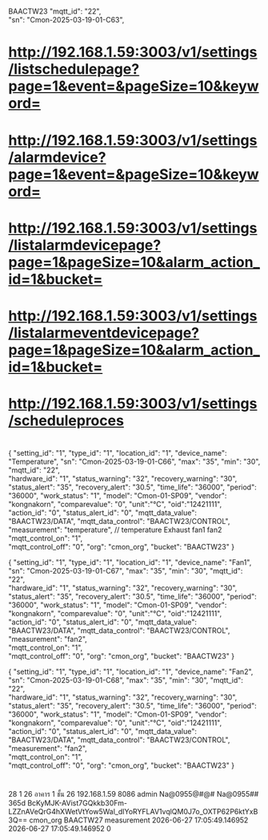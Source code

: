 # ###############


BAACTW23
"mqtt_id": "22",  
"sn": "Cmon-2025-03-19-01-C63",
# ###############
# http://192.168.1.59:3003/v1/settings/listschedulepage?page=1&event=&pageSize=10&keyword=
# http://192.168.1.59:3003/v1/settings/alarmdevice?page=1&event=&pageSize=10&keyword=
# http://192.168.1.59:3003/v1/settings/listalarmdevicepage?page=1&pageSize=10&alarm_action_id=1&bucket=
# http://192.168.1.59:3003/v1/settings/listalarmeventdevicepage?page=1&pageSize=10&alarm_action_id=1&bucket=
# http://192.168.1.59:3003/v1/settings/scheduleproces

# ###############

# ###############

  {
      "setting_id": "1",
      "type_id": "1",
      "location_id": "1",
      "device_name": "Temperature",
      "sn": "Cmon-2025-03-19-01-C66",
      "max": "35",
      "min": "30",
      "mqtt_id": "22",  
      "hardware_id": "1",
      "status_warning": "32",
      "recovery_warning": "30",
      "status_alert": "35",
      "recovery_alert": "30.5",
      "time_life": "36000",
      "period": "36000",
      "work_status": "1",
      "model": "Cmon-01-SP09",
      "vendor": "kongnakorn",
      "comparevalue": "0",
      "unit":"°C", 
      "oid":"12421111", 
      "action_id": "0",
      "status_alert_id": "0",
      "mqtt_data_value": "BAACTW23/DATA",
      "mqtt_data_control": "BAACTW23/CONTROL",
      "measurement": "temperature", // temperature  Exhaust fan1 fan2
      "mqtt_control_on":  "1",  
      "mqtt_control_off": "0",
      "org": "cmon_org",
      "bucket": "BAACTW23"
  }





  {
      "setting_id": "1",
      "type_id": "1",
      "location_id": "1",
      "device_name": "Fan1", 
      "sn": "Cmon-2025-03-19-01-C67",
      "max": "35",
      "min": "30",
      "mqtt_id": "22",  
      "hardware_id": "1",
      "status_warning": "32",
      "recovery_warning": "30",
      "status_alert": "35",
      "recovery_alert": "30.5",
      "time_life": "36000",
      "period": "36000",
      "work_status": "1",
      "model": "Cmon-01-SP09",
      "vendor": "kongnakorn",
      "comparevalue": "0",
      "unit":"°C", 
      "oid":"12421111", 
      "action_id": "0",
      "status_alert_id": "0",
      "mqtt_data_value": "BAACTW23/DATA",
      "mqtt_data_control": "BAACTW23/CONTROL",
      "measurement": "fan2",  
      "mqtt_control_on":  "1",  
      "mqtt_control_off": "0",
      "org": "cmon_org",
      "bucket": "BAACTW23"
  }



  {
      "setting_id": "1",
      "type_id": "1",
      "location_id": "1",
      "device_name": "Fan2",  
      "sn": "Cmon-2025-03-19-01-C68",
      "max": "35",
      "min": "30",
      "mqtt_id": "22",  
      "hardware_id": "1",
      "status_warning": "32",
      "recovery_warning": "30",
      "status_alert": "35",
      "recovery_alert": "30.5",
      "time_life": "36000",
      "period": "36000",
      "work_status": "1",
      "model": "Cmon-01-SP09",
      "vendor": "kongnakorn",
      "comparevalue": "0",
      "unit":"°C", 
      "oid":"12421111", 
      "action_id": "0",
      "status_alert_id": "0",
      "mqtt_data_value": "BAACTW23/DATA",
      "mqtt_data_control": "BAACTW23/CONTROL",
      "measurement": "fan2",  
      "mqtt_control_on":  "1",  
      "mqtt_control_off": "0",
      "org": "cmon_org",
      "bucket": "BAACTW23"
  }

  # ###############

  

  28	1	26	อาคาร 1 ชั้น 26	192.168.1.59	8086	admin	Na@0955@#@#	Na@0955##	365d	BcKyMJK-AVist7GQkkb30Fm-LZZnAVeQrG4hXWetVtYow5Wal_dIYoRYFLAV1vqlQM0J7o_OXTP62P6ktYxB3Q==	cmon_org	BAACTW27	measurement	2026-06-27 17:05:49.146952	2026-06-27 17:05:49.146952	0